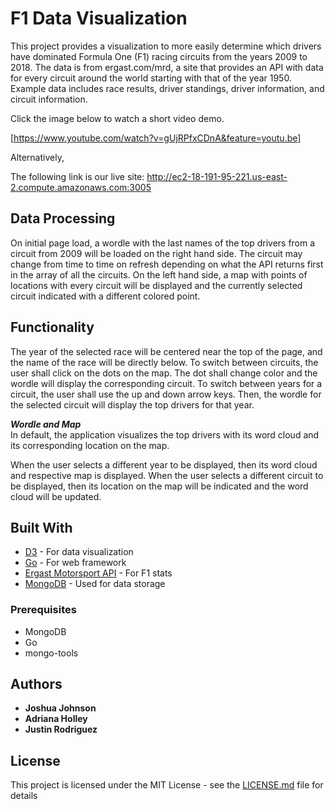 # F1 Data Visualization
This project provides a visualization to more easily determine which drivers have dominated Formula One (F1) racing circuits from the years 2009 to 2018. The data is from ergast.com/mrd, a site that provides an API with data for every circuit around the world starting with that of the year 1950. Example data includes race results, driver standings, driver information, and circuit information.


Click the image below to watch a short video demo.

[https://www.youtube.com/watch?v=gUjRPfxCDnA&feature=youtu.be]

Alternatively,


The following link is our live site:
http://ec2-18-191-95-221.us-east-2.compute.amazonaws.com:3005


## Data Processing
<!--The application uses # of datasets. From XYZ. -->
On initial page load, a wordle with the last names of the top drivers from a circuit from 2009 will be loaded on the right hand side. The circuit may change from time to time on refresh depending on what the API returns first in the array of all the circuits. On the left hand side, a map with points of locations with every circuit will be displayed and the currently selected circuit indicated with a different colored point.

<!--
[it converts the rawdata into the format of key value pairs where key is the term and values contains the properties of category, total frequency and monthly wise object.]
^^^ Replace that with how we convert the csv into like an array or json or aws stuff?

[each monthly wise object contains the blog numbers in which the term occurred and monthly frequency]
^^^replace that

Image of code array

The size of the word in the wordle
The application of calculating the frequency of related words by [this might not be necessary]
-->


## Functionality
The year of the selected race will be centered near the top of the page, and the name of the race will be directly below. To switch between circuits, the user shall click on the dots on the map. The dot shall change color and the wordle will display the corresponding circuit. To switch between years for a circuit, the user shall use the up and down arrow keys. Then, the wordle for the selected circuit will display the top drivers for that year.


***Wordle and Map*** <br />
In default, the application visualizes the top drivers with its word cloud and its corresponding location on the map.

When the user selects a different year to be displayed, then its word cloud and respective map is displayed. When the user selects a different circuit to be displayed, then its location on the map will be indicated and the word cloud will be updated.
<!--When the user hovers on a particular word, {does it do anything on the map?

[image of gif basically]

***Interesting Findings***

**Summary of Hamilton**
Hamilton consistently ...
[image]

**Summary of Haas**
Haas used to be...
[image]
-->

## Built With

* [D3](https://d3js.org/) - For data visualization
* [Go](https://golang.org/) - For web framework
* [Ergast Motorsport API](http://ergast.com/mrd/) - For F1 stats
* [MongoDB](https://www.mongodb.com/) - Used for data storage

### Prerequisites
- MongoDB
- Go
- mongo-tools

## Authors

* **Joshua Johnson**
* **Adriana Holley**
* **Justin Rodriguez**

## License

This project is licensed under the MIT License - see the [LICENSE.md](LICENSE.md) file for details
